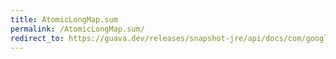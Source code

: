 ```yaml
---
title: AtomicLongMap.sum
permalink: /AtomicLongMap.sum/
redirect_to: https://guava.dev/releases/snapshot-jre/api/docs/com/google/common/util/concurrent/AtomicLongMap.html#sum--
---
```

